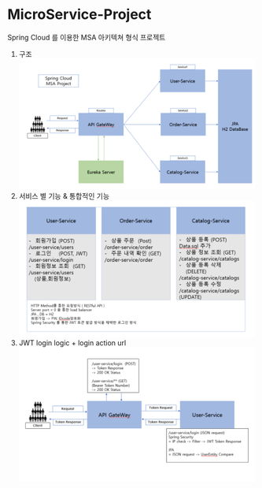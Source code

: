# MicroService-Project
Spring Cloud 를 이용한 MSA 아키텍쳐 형식 프로젝트
1. 구조
![img_5.png](img_5.png)
2. 서비스 별 기능 & 통합적인 기능
![img_7.png](img_7.png)
3. JWT login logic + login action url
![img_8.png](img_8.png)



